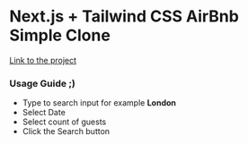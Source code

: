# Next.js + Tailwind CSS AirBnb Simple Clone



[Link to the project](https://airbnb-clone-kohl-nu.vercel.app)

### Usage Guide ;)

* Type to search input for example **London**
* Select Date
* Select count of guests
* Click the Search button
